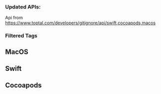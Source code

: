 ### Updated APIs:
Api from https://www.toptal.com/developers/gitignore/api/swift,cocoapods,macos

### Filtered Tags
## MacOS
## Swift
## Cocoapods
